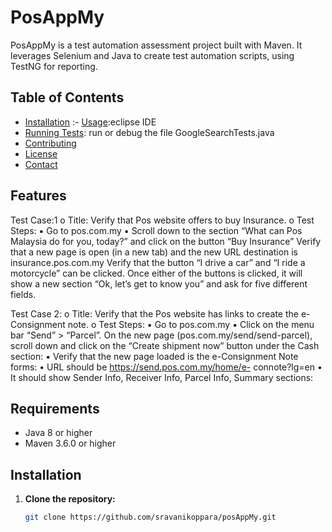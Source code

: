 # PosAppMy

PosAppMy is a test automation assessment project built with Maven. It leverages Selenium and Java to create test automation scripts, using TestNG for reporting.

## Table of Contents

- [Installation](#installation)
:- [Usage](#usage):eclipse IDE
- [Running Tests](#running-tests): run or debug the file GoogleSearchTests.java
- [Contributing](#contributing)
- [License](#license)
- [Contact](#contact)

## Features
Test Case:1 
o Title: Verify that Pos website offers to buy Insurance.
o Test Steps:
▪ Go to pos.com.my
▪ Scroll down to the section “What can Pos Malaysia do for you,
today?” and click on the button “Buy Insurance”
Verify that a new page is open (in a new tab) and the new URL
destination is insurance.pos.com.my 
Verify that the button “I drive a car” and “I ride a motorcycle” can
be clicked. Once either of the buttons is clicked, it will show a new
section “Ok, let’s get to know you” and ask for five different fields.

Test Case 2:
o Title: Verify that the Pos website has links to create the e-Consignment note.
o Test Steps:
▪ Go to pos.com.my
▪ Click on the menu bar “Send” > “Parcel”.
On the new page (pos.com.my/send/send-parcel), scroll down and
click on the “Create shipment now” button under the Cash section:
▪ Verify that the new page loaded is the e-Consignment Note forms:
• URL should be https://send.pos.com.my/home/e-
connote?lg=en
• It should show Sender Info, Receiver Info, Parcel Info,
Summary sections:

## Requirements

- Java 8 or higher
- Maven 3.6.0 or higher

## Installation

1. **Clone the repository:**
   ```bash
   git clone https://github.com/sravanikoppara/posAppMy.git
